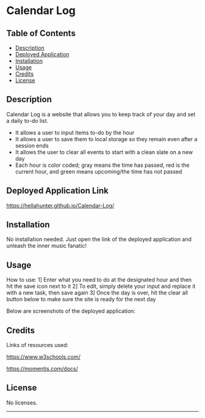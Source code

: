 # Calendar Log

## Table of Contents

- [Description](#description)
- [Deployed Application](#deployed-application)
- [Installation](#installation)
- [Usage](#usage)
- [Credits](#credits)
- [License](#license)

## Description

Calendar Log is a website that allows you to keep track of your day and set a daily to-do list. 

- It allows a user to input items to-do by the hour 
- It allows a user to save them to local storage so they remain even after a session ends
- It allows the user to clear all events to start with a clean slate on a new day
- Each hour is color coded; gray means the time has passed, red is the current hour, and green means upcoming/the time has not passed

## Deployed Application Link

https://hellahunter.github.io/Calendar-Log/

## Installation

No installation needed. Just open the link of the deployed application and unleash the inner music fanatic!

## Usage

How to use:
1] Enter what you need to do at the designated hour and then hit the save icon next to it
2] To edit, simply delete your input and replace it with a new task, then save again
3] Once the day is over, hit the clear all button below to make sure the site is ready for the next day

Below are screenshots of the deployed application:


## Credits

Links of resources used:

https://www.w3schools.com/

https://momentjs.com/docs/

## License

No licenses.

---
